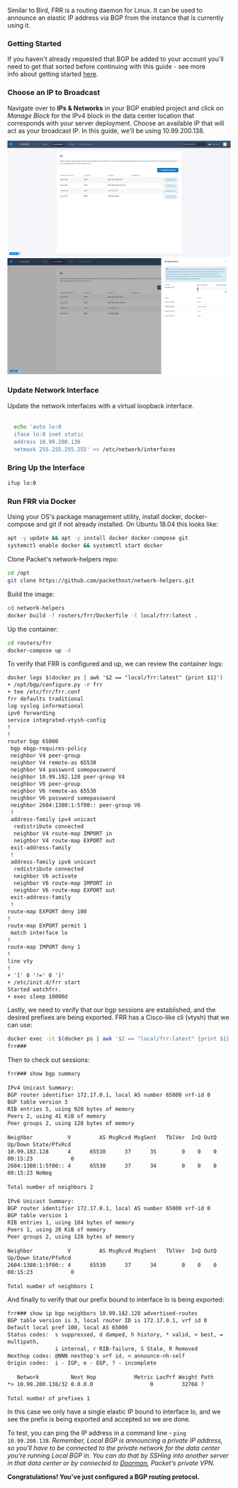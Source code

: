 <!-- <meta>
{
    "title":"Route BGP with FRR",
    "description":"Configuring BGP Announcer FRR for Local BGP Access",
    "tag":["Route BGP", "FRR"],
    "seo-title": "Route BGP with FRR - Packet Technical Guides",
    "seo-description": "Route BGP with FRR on Packet",
    "og-title": "Route BGP with FRR",
    "og-description":"Route BGP with FRR on Packet"  
}
</meta> -->

Similar to Bird, FRR is a routing daemon for Linux. It can be used to announce an elastic IP address via BGP from the instance that is currently using it.

### Getting Started

If you haven't already requested that BGP be added to your account you'll need to get that sorted before continuing with this guide - see more info about getting started [here](https://www.packet.com/developers/docs/network/advanced/local-and-global-bgp).

### Choose an IP to Broadcast

Navigate over to **IPs & Networks** in your BGP enabled project and click on _Manage Block_ for the IPv4 block in the data center location that corresponds with your server deployment. Choose an available IP that will act as your broadcast IP. In this guide, we'll be using 10.99.200.138.

![manage-ips](/images/route-bgp-with-bird/manage-ips-new.png)
![manage-ips-2](/images/route-bgp-with-bird/manage-ips-2-new.png)

### Update Network Interface

Update the network interfaces with a virtual loopback interface.

```bash

  echo 'auto lo:0
  iface lo:0 inet static
  address 10.99.200.138
  netmask 255.255.255.255' >> /etc/network/interfaces
```

### Bring Up the Interface

```bash
ifup lo:0
```

### Run FRR via Docker

Using your OS's package management utility, install docker, docker-compose and git if not already installed. On Ubuntu 18.04 this looks like:

```bash
apt -y update && apt -y install docker docker-compose git
systemctl enable docker && systemctl start docker
```

Clone Packet's network-helpers repo:

```bash
cd /opt
git clone https://github.com/packethost/network-helpers.git
```

Build the image:

```bash
cd network-helpers
docker build -f routers/frr/Dockerfile -t local/frr:latest .
```

Up the container:

```bash
cd routers/frr
docker-compose up -d
```

To verify that FRR is configured and up, we can review the container logs:

```
docker logs $(docker ps | awk '$2 == "local/frr:latest" {print $1}')
+ /opt/bgp/configure.py -r frr
+ tee /etc/frr/frr.conf
frr defaults traditional
log syslog informational
ipv6 forwarding
service integrated-vtysh-config
!
!
router bgp 65000
 bgp ebgp-requires-policy
 neighbor V4 peer-group
 neighbor V4 remote-as 65530
 neighbor V4 password somepassword
 neighbor 10.99.182.128 peer-group V4
 neighbor V6 peer-group
 neighbor V6 remote-as 65530
 neighbor V6 password somepassword
 neighbor 2604:1380:1:5f00:: peer-group V6
 !
 address-family ipv4 unicast
  redistribute connected
  neighbor V4 route-map IMPORT in
  neighbor V4 route-map EXPORT out
 exit-address-family
 !
 address-family ipv6 unicast
  redistribute connected
  neighbor V6 activate
  neighbor V6 route-map IMPORT in
  neighbor V6 route-map EXPORT out
 exit-address-family
 !
route-map EXPORT deny 100
!
route-map EXPORT permit 1
 match interface lo
!
route-map IMPORT deny 1
!
line vty
!
+ '[' 0 '!=' 0 ']'
+ /etc/init.d/frr start
Started watchfrr.
+ exec sleep 10000d
```

Lastly, we need to verify that our bgp sessions are established, and the desired prefixes are being exported. FRR has a Cisco-like cli (vtysh) that we can use:

```bash
docker exec -it $(docker ps | awk '$2 == "local/frr:latest" {print $1}') vtysh
frr###
```

Then to check out sessions:

```
frr### show bgp summary 

IPv4 Unicast Summary:
BGP router identifier 172.17.0.1, local AS number 65000 vrf-id 0
BGP table version 3
RIB entries 5, using 920 bytes of memory
Peers 2, using 41 KiB of memory
Peer groups 2, using 128 bytes of memory

Neighbor           V         AS MsgRcvd MsgSent   TblVer  InQ OutQ  Up/Down State/PfxRcd
10.99.182.128      4      65530      37      35        0    0    0 00:15:23            0
2604:1380:1:5f00:: 4      65530      37      34        0    0    0 00:15:23 NoNeg

Total number of neighbors 2

IPv6 Unicast Summary:
BGP router identifier 172.17.0.1, local AS number 65000 vrf-id 0
BGP table version 1
RIB entries 1, using 184 bytes of memory
Peers 1, using 20 KiB of memory
Peer groups 2, using 128 bytes of memory

Neighbor           V         AS MsgRcvd MsgSent   TblVer  InQ OutQ  Up/Down State/PfxRcd
2604:1380:1:5f00:: 4      65530      37      34        0    0    0 00:15:23            0

Total number of neighbors 1
```

And finally to verify that our prefix bound to interface lo is being exported:

```
frr### show ip bgp neighbors 10.99.182.128 advertised-routes 
BGP table version is 3, local router ID is 172.17.0.1, vrf id 0
Default local pref 100, local AS 65000
Status codes:  s suppressed, d damped, h history, * valid, > best, = multipath,
               i internal, r RIB-failure, S Stale, R Removed
Nexthop codes: @NNN nexthop's vrf id, < announce-nh-self
Origin codes:  i - IGP, e - EGP, ? - incomplete

   Network          Next Hop            Metric LocPrf Weight Path
*> 10.99.200.138/32 0.0.0.0                  0         32768 ?

Total number of prefixes 1
```

In this case we only have a single elastic IP bound to interface lo, and we see the prefix is being exported and accepted so we are done.

To test, you can ping the IP address in a command line - `ping 10.99.200.138`. _Remember, Local BGP is announcing a private IP address, so you'll have to be connected to the private network for the data center you're running Local BGP in. You can do that by SSHing into another server in that data center or by connected to [Doorman](https://www.packet.com/developers/docs/network/basic/doorman), Packet's private VPN._

**Congratulations! You've just configured a BGP routing protocol.**
